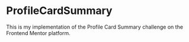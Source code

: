 # ProfileCardSummary
This is my implementation of the Profile Card Summary challenge on the Frontend Mentor platform.
